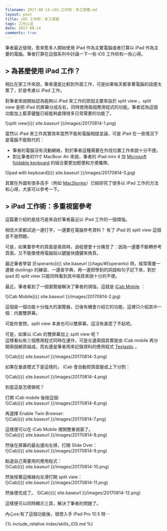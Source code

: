 ```yaml
---
filename: 2017-08-14-iOS-工作術：多工視窗.md
layout: post
title: iOS 工作術：多工視窗
tags: 工作心法
date: 2017-08-14
comments: true
---
```

筆者最近發現，愈來愈多人開始使用 iPad 作為主要電腦或者打算以 iPad 作為主要的電腦。筆者打算在這個系列中討論一下一些 iOS 工作術和一些心得。

## > 為甚麼使用 iPad 工作？

相比在家工作來說，筆者還是比較到外面工作，可是如果每天都拿著電腦的話便太累了，於是考慮以 iPad 工作。

對筆者來說開始認為能夠以 iPad 來工作的原因主要來自於 split view 。split view 是把 iPad 的屏幕分成左右，同時使用兩個應用程式的功能。筆者認為這個功能加上藍芽鍵盤已經能夠處理很多日常需要的功能了。

![split view]({{ site.baseurl }}/images/20170814-1.png)

當然以 iPad 來工作其實效率當然不能和電腦相提並論，可是 iPad 在一些情況下是電腦不能取代的：

* 筆者的電腦沒有流動網絡，對於筆者這種需要在外找位置工作來說十分不便。
* 對比筆者的11寸 MacBoor Air 來說，筆者的 iPad mini 4 加 [Microsoft foldable keyboard](https://www.microsoft.com/accessories/en-us/products/keyboards/universal-foldable-keyboard/gu5-00001) 的組合要更加輕便和方便攜帶。

![Ipad with keyboard]({{ site.baseurl }}/images/20170814-5.jpg)

其實在外國有很多高手（例如 [MacStories](https://www.macstories.net)）已經研究了很多以 iPad 工作的方法和心得，大家可以參考一下。

## > iPad 工作術：多重視窗參考

這篇要介紹的是技巧是來自於筆者最近以 iPad 工作的一個煩惱。

相信大家都試過一邊打字，一邊要在電腦參考資料？ 有了 iPad 的 split view 這個並不是問題。

可是，如果要參考的頁面是兩頁時，過程便會十分痛苦了：因為一邊要不斷轉參考頁面，又不能像使用電腦般以鍵盤快捷鍵來換頁。

最近筆者學習 [Esperanto]({{ site.baseurl }}/tags/#Esperanto) 時，經常需要一邊做 duolingo 的練習、一邊查字典、再一邊把學到的詞語和句子記下來，對於 ipad 的 split view 只能同時看到其中兩頁來說十分的不便。

最近，筆者看到了一個瀏覽器解決了筆者的煩惱，這就是 [iCab Mobile](https://appsto.re/hk/mKwxs.i) ：

![iCab Mobile]({{ site.baseurl }}/images/20170814-2.jpg)

這個是一個功能十分強大的瀏覽器，日後有機會介紹它的功能，這裡只介紹其中一個：内置雙屏幕。
<!-- todo how to enable it? -->
可能你會問，split view 本身也可以雙屏幕，這沒有甚麼了不起吧。

可是，如果以 iCab 的雙屏幕加上 spilt view 呢？  
這樣看似有三個應用程式同時在運作，可是左邊兩個其實是由 iCab mobile 再分開兩個網頁組成。而右邊是筆者用來記錄資料的應用程式 [Textastic](https://www.textasticapp.com) 。

![iCab]({{ site.baseurl }}/images/20170814-3.png)

如果在垂直模式下是這樣的， iCab 會自動把頁面變成上下分割：

![iCab]({{ site.baseurl }}/images/20170814-4.png)

到底這是怎樣做呢？

打開 iCab mobile 後按這個:  
![iCab]({{ site.baseurl }}/images/20170814-6.png)

再選擇 Enable Twin Browser:  
![iCab]({{ site.baseurl }}/images/20170814-7.png)

這樣便可以在 iCab Mobile 裡開雙重視窗了。  
![iCab]({{ site.baseurl }}/images/20170814-8.png)

然後在屏幕的最右邊向左掃，打開 Slide Over：  
![iCab]({{ site.baseurl }}/images/20170814-9.png)

點選自己需要用的應用程式：  
![iCab]({{ site.baseurl }}/images/20170814-10.png)

然後按著這條線向左滑打開 split view：  
![iCab]({{ site.baseurl }}/images/20170814-11.png)

然後便完成了。
![iCab]({{ site.baseurl }}/images/20170814-12.png)

這樣便可以同時顯示三頁，解決了筆者的問題了。



內心os:有了這個功能後，很想入手 iPad Pro 10.5 呀⋯

{% include_relative index/skills_iOS.md %}

